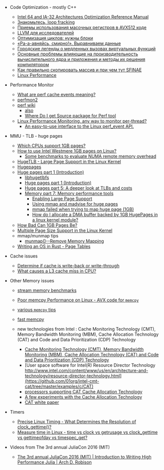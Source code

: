 + Code Optimization - mostly C++
    + [Intel 64 and IA-32 Architectures Optimization Reference Manual](http://www.intel.com/content/dam/www/public/us/en/documents/manuals/64-ia-32-architectures-optimization-manual.pdf)
    + [Знакомьтесь, loop fracking](http://habrahabr.ru/post/271905/)
    + [Приемы использования масочных регистров в AVX512 коде](http://habrahabr.ru/company/intel/blog/266055/)
    + [LLVM для исследователей](http://habrahabr.ru/company/abbyy/blog/265871/)
    + [Оптимизация циклов: нужны блоки](http://habrahabr.ru/company/intel/blog/265095/)
    + [«Ра-а-авняйсь, смирно!». Выравниваем данные](http://habrahabr.ru/company/intel/blog/262933/)
    + [Городские легенды о медленных вызовах виртуальных функций](http://habrahabr.ru/company/abbyy/blog/248429/)
    + [Основные проблемы влияющие на производительность вычислительного ядра и приложения и методы их решения компилятором](http://habrahabr.ru/company/intel/blog/158759/)
    + [Как правильно скопировать массив и при чем тут SFINAE](http://habrahabr.ru/post/150654/)
    + [Linux Performance](http://www.brendangregg.com/linuxperf.html)

+ Performance Monitor
    + [What are perf cache events meaning?](http://stackoverflow.com/questions/12601474/what-are-perf-cache-events-meaning)
    + [perfmon2](http://perfmon2.sourceforge.net/)
    + [perf wiki](https://perf.wiki.kernel.org/index.php/Main_Page)
        + [also](https://en.wikipedia.org/wiki/Perf_%28Linux%29)
        + [Where Do I get Source package for Perf tool](http://unix.stackexchange.com/questions/98399/where-do-i-get-source-package-for-perf-tool)
    + [Linux Performance Monitoring, any way to monitor per-thread?](http://stackoverflow.com/questions/28058710/linux-performance-monitoring-any-way-to-monitor-per-thread)
        + [An easy-to-use interface to the Linux perf_event API.](https://github.com/castl/easyperf)

+ MMU - TLB - huge pages
    + [Which CPUs support 1GB pages?](http://superuser.com/questions/710870/which-cpus-support-1gb-pages)
    + [How to use Intel Westmere 1GB pages on Linux?](http://stackoverflow.com/questions/27951778/how-to-use-intel-westmere-1gb-pages-on-linux)
        + [Some benchmarks to evaluate NUMA remote memory overhead](https://github.com/ManuelSelva/c4fun)
    + [HugeTLB - Large Page Support in the Linux Kernel](http://linuxgazette.net/155/krishnakumar.html)
    + [Hugepages](https://wiki.debian.org/Hugepages)
    + [Huge pages part 1 (Introduction)](https://lwn.net/Articles/374424/)
        + [libhugetlbfs](https://github.com/libhugetlbfs/libhugetlbfs)
        + [Huge pages part 1 (Introduction)](http://lwn.net/Articles/374424/)
        + [Huge pages part 5: A deeper look at TLBs and costs](http://lwn.net/Articles/379748/)
        + [Memory part 7: Memory performance tools](https://lwn.net/Articles/257209/)
            + [Enabling Large Page Support](http://dev.mysql.com/doc/refman/5.1/en/large-page-support.html)
            + [Using mmap and madvise for huge pages](http://stackoverflow.com/questions/30470972/using-mmap-and-madvise-for-huge-pages)
            + [mmap failed when trying to map huge page (1GB)](http://stackoverflow.com/questions/28826470/mmap-failed-when-trying-to-map-huge-page-1gb)
            + [How do I allocate a DMA buffer backed by 1GB HugePages in a linux kernel module?](http://stackoverflow.com/questions/19460544/how-do-i-allocate-a-dma-buffer-backed-by-1gb-hugepages-in-a-linux-kernel-module)
    + [How Bad Can 1GB Pages Be?](http://www.pvk.ca/Blog/2014/02/18/how-bad-can-1gb-pages-be/#disqus_thread)
    + [Multiple Page Size Support in the Linux Kernel](https://www.researchgate.net/publication/2566253_Multiple_Page_Size_Support_in_the_Linux_Kernel)
    + mmap/munmap tips
        + [munmap()--Remove Memory Mapping](https://www.ibm.com/support/knowledgecenter/ssw_i5_54/apis/munmap.htm)
    + [Writing an OS in Rust - Page Tables](http://os.phil-opp.com/modifying-page-tables.html)

+ Cache issues
    + [Determine if cache is write-back or write-through](http://stackoverflow.com/questions/12739472/determine-if-cache-is-write-back-or-through) 
    + [What causes a L3 cache miss in CPU?](http://stackoverflow.com/questions/10414787/what-causes-a-l3-cache-miss-in-cpu?)

+ Other Memory issues
    + [stream memory benchmarks](http://www.cs.virginia.edu/stream/)
    + [Poor memcpy Performance on Linux - AVX code for `memcpy`](http://stackoverflow.com/questions/22793669/poor-memcpy-performance-on-linux)
    + [various `memcpy` tips](http://www.tek-tips.com/viewthread.cfm?qid=889739)
    + [fast memcpy](http://www.dpdk.org/browse/dpdk/tree/lib/librte_eal/common/include/arch/x86/rte_memcpy.h)

    + new technologies from Intel : Cache Monitoring Technology (CMT), Memory Bandwidth Monitoring (MBM), Cache Allocation Technology (CAT) and Code and Data Prioritization (CDP) Technology
        + [Cache Monitoring Technology (CMT), Memory Bandwidth Monitoring (MBM), Cache Allocation Technology (CAT) and Code and Data Prioritization (CDP) Technology](https://01.org/packet-processing/cache-monitoring-technology-memory-bandwidth-monitoring-cache-allocation-technology-code-and-data)
        + [User space software for Intel(R) Resource Director Technology http://www.intel.com/content/www/us/en/architecture-and-technology/resource-director-technology.html](https://github.com/01org/intel-cmt-cat/tree/master/examples/c/CAT)
        + [processors supporting CAT Cache Allocation Technology](https://communities.intel.com/thread/99160)
        + [A few experiments with the Cache Allocation Technology](https://indico.cern.ch/event/497446/attachments/1229239/1801121/A_few_experiments_with_the_Cache_Allocation_Technology.pdf)
        + [CAT white paper](http://www.intel.com/content/dam/www/public/us/en/documents/white-papers/cache-allocation-technology-white-paper.pdf)

+ Timers
    + [Precise Linux Timing - What Determines the Resolution of clock_gettime()?](http://stackoverflow.com/questions/18343188/precise-linux-timing-what-determines-the-resolution-of-clock-gettime)
    + [Measure time in Linux - time vs clock vs getrusage vs clock_gettime vs gettimeofday vs timespec_get?](http://stackoverflow.com/questions/12392278/measure-time-in-linux-time-vs-clock-vs-getrusage-vs-clock-gettime-vs-gettimeof?rq=1)

+ Videos from The 3rd annual JuliaCon 2016 (MIT)
    + [The 3rd annual JuliaCon 2016 (MIT) | Introduction to Writing High Performance Julia | Arch D. Robison](https://www.youtube.com/watch?v=szE4txAD8mk&list=PLP8iPy9hna6SQPwZUDtAM59-wPzCPyD_S&index=25)

